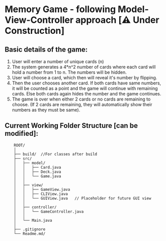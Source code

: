# Memory Game - following Model-View-Controller approach [⚠️ Under Construction]

## Basic details of the game:
1. User will enter a number of unique cards (n)
2. The system generates a 4*n^2 number of cards where each card will hold a number from 1 to n. The numbers will be hidden.
3. User will choose a card, which then will reveal it's number by flipping.
4. Then the user chooses another card. If both cards have same numbers, it will be counted as a point and the game will continue with remaining cards. Else both cards again hides the number and the game continues.
5. The game is over when either 2 cards or no cards are remaining to choose. (If 2 cards are remaining, they will automatically show their numbers as they must be same).

## Current Working Folder Structure [can be modified]:
```
    ROOT/
    │
    ├── build/  //For classes after build
    ├── src/
    │   ├── model/
    │   │   ├── Card.java
    │   │   ├── Deck.java
    │   │   └── Game.java
    │   │
    │   ├── view/
    │   │   ├── GameView.java
    │   │   ├── CLIView.java
    │   │   └── GUIView.java   // Placeholder for future GUI view
    │   │
    │   ├── controller/
    │   │   └── GameController.java
    │   │
    │   └── Main.java
    │
    ├── .gitignore
    └── Readme.md/
```
